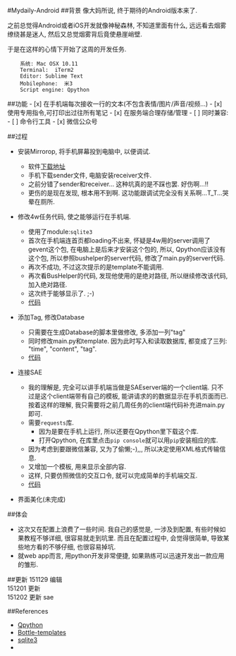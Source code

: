 #Mydaily-Android
##背景
像大妈所说, 终于期待的Android版本来了.

之前总觉得Android或者iOS开发就像神秘森林, 不知道里面有什么, 远远看去烟雾缭绕甚是迷人, 然后又总觉烟雾背后竟使悬崖峭壁.

于是在这样的心情下开始了这周的开发任务. 
 
        系统: Mac OSX 10.11
        Terminal:  iTerm2
        Editor: Sublime Text
        Mobilephone:  米3
        Script engine: Qpython
        

##功能
    - [x] 在手机端每次接收一行的文本(不包含表情/图片/声音/视频...)
    - [x] 使用专用指令,可打印出过往所有笔记
    - [x] 在服务端合理存储/管理
    - [ ] 同时兼容:
        - [ ] 命令行工具
        - [x] 微信公众号



##过程
- 安装Mirrorop, 将手机屏幕投到电脑中, 以便调试.
   - 软件[下载地址](http://www.mirrorop.com/product_mac_Receiver.html)
   - 手机下载sender文件, 电脑安装receiver文件.
   - 之前分错了sender和receiver... 这种坑真的是不踩也罢. 好伤啊...!!
   - 更伤的是现在发现, 根本用不到啊. 这功能跟调试完全没有关系啊...T_T...哭晕在厕所.

- 修改4w任务代码, 使之能够运行在手机端.
   - 使用了module:`sqlite3`
   - 首次在手机端连首页都loading不出来, 怀疑是4w用的server调用了gevent这个包, 在电脑上是后来才安装这个包的, 所以, Qpython应该没有这个包, 所以参照bushelper的server代码, 修改了main.py的server代码. 
   - 再次不成功, 不过这次提示的是template不能调用.
   - 再次看BusHelper的代码, 发现他使用的是绝对路径, 所以继续修改该代码, 加入绝对路径.
   - 这次终于能够显示了. ;-)
   - [代码](https://github.com/xpgeng/OMOOC2py/commit/3f84a0f53e2f6bea6a7b607c09c9ea4ed9d7c37d#diff-90a244f7292321d7fd567f962f65eb34)

- 添加Tag, 修改Database
   - 只需要在生成Database的脚本里做修改, 多添加一列"tag"
   - 同时修改main.py和template. 因为此时写入和读取数据库, 都变成了三列: "time", "content", "tag".
   - [代码](https://github.com/xpgeng/OMOOC2py/commit/756bd849673c2d74f75fb84d18181d9a841a9c43) 
    
- 连接SAE
   - 我的理解是, 完全可以讲手机端当做是SAEserver端的一个client端. 只不过是这个client端带有自己的模板, 能讲请求的的数据显示在手机页面而已. 按着这样的理解, 我只需要将之前几周任务的client端代码补充进main.py即可.
   - 需要`requests`库.
      - 因为是要在手机上运行, 所以还要在Qpython里下载这个库.
      - 打开Qpython, 在库里点击`pip console`就可以用`pip`安装相应的库. 
   - 因为考虑到要跟微信兼容, 又为了偷懒;-),,, 所以决定使用XML格式传输信息.
   - 又增加一个模板, 用来显示全部内容.
   - 这样, 只要仿照微信的交互口令, 就可以完成简单的手机端交互.
   - [代码](https://github.com/xpgeng/OMOOC2py/commit/69f5474f4cddb38921cf016fca37f2319988dfbd) 

- 界面美化(未完成)

##体会
- 这次又在配置上浪费了一些时间. 我自己的感觉是, 一涉及到配置, 有些时候如果教程不够详细, 很容易就走到坑里. 而且在配置过程中, 会觉得很简单, 导致某些地方看的不够仔细, 也很容易掉坑.
- 就web app而言, 用python开发非常便捷, 如果熟练可以迅速开发出一款应用的雏形.



##更新
151129  编辑  
151201  更新  
151202  更新 sae

##References
- [Qpython](http://qpython.org/)
- [Bottle-templates](http://bottlepy.org/docs/dev/tutorial.html#templates)
- [sqlite3](https://docs.python.org/2/library/sqlite3.html)
- 




